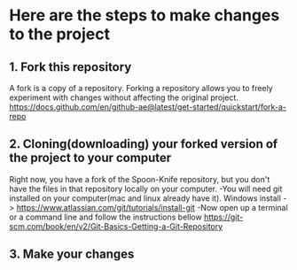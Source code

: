 # Here are the steps to make changes to the project

## 1. Fork this repository
  A fork is a copy of a repository. Forking a repository allows you to freely experiment with changes without affecting the original project.
  https://docs.github.com/en/github-ae@latest/get-started/quickstart/fork-a-repo
  
## 2. Cloning(downloading) your forked version of the project to your computer
  Right now, you have a fork of the Spoon-Knife repository, but you don't have the files in that repository locally on your computer.
  -You will need git installed on your computer(mac and linux already have it).
    Windows install -> https://www.atlassian.com/git/tutorials/install-git
  -Now open up a terminal or a command line and follow the instructions bellow 
  https://git-scm.com/book/en/v2/Git-Basics-Getting-a-Git-Repository
  
## 3. Make your changes

